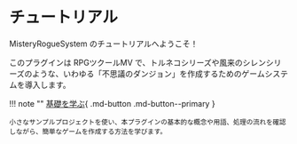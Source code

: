 チュートリアル
==========

MisteryRogueSystem のチュートリアルへようこそ！

このプラグインは RPGツクールMV で、トルネコシリーズや風来のシレンシリーズのような、いわゆる「不思議のダンジョン」を作成するためのゲームシステムを導入します。

!!! note ""
    [基礎を学ぶ](1-first/1-project.md){ .md-button .md-button--primary }

    小さなサンプルプロジェクトを使い、本プラグインの基本的な概念や用語、処理の流れを確認しながら、簡単なゲームを作成する方法を学びます。

<!-- 
!!! note ""
    [2. ゲームの作成方法を学ぶ](#){ .md-button .md-button--primary }
    
    ~~空のプロジェクトから、実際にダンジョンや敵、アイテムを作成する方法を学びます。~~ -->

